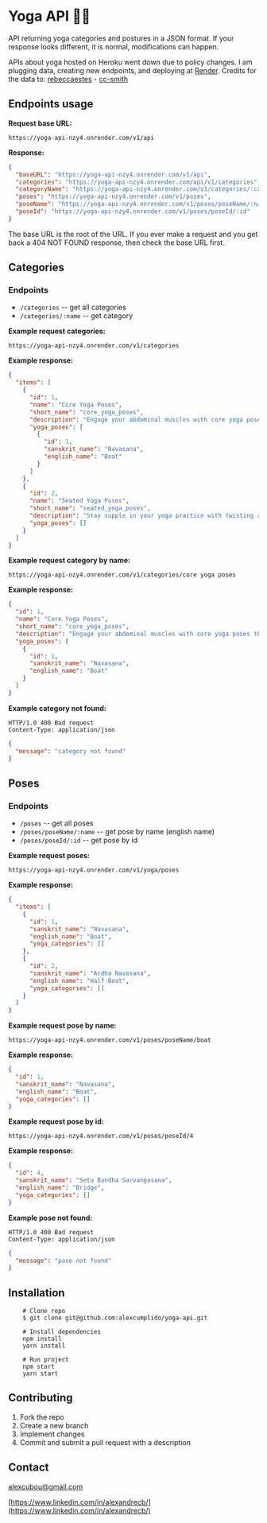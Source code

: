 # Yoga API 🧘‍♀️

API returning yoga categories and postures in a JSON format. If your response looks different, it is normal, modifications can happen.

APIs about yoga hosted on Heroku went down due to policy changes. I am plugging data, creating new endpoints, and deploying at [Render](https://render.com/). Credits for the data to: [rebeccaestes](https://github.com/rebeccaestes/yoga_api) - [cc-smith](https://github.com/cc-smith/yoga-poses)

## Endpoints usage

**Request base URL:**

```
https://yoga-api-nzy4.onrender.com/v1/api
```

**Response:**

```json
{
  "baseURL": "https://yoga-api-nzy4.onrender.com/v1/api",
  "categories": "https://yoga-api-nzy4.onrender.com/api/v1/categories",
  "categoryName": "https://yoga-api-nzy4.onrender.com/v1/categories/:categoryName",
  "poses": "https://yoga-api-nzy4.onrender.com/v1/poses",
  "poseName": "https://yoga-api-nzy4.onrender.com/v1/poses/poseName/:name",
  "poseId": "https://yoga-api-nzy4.onrender.com/v1/poses/poseId/:id"
}
```

The base URL is the root of the URL. If you ever make a request and you get back a 404 NOT FOUND response, then check the base URL first.

## Categories

### **Endpoints**

- `/categories` -- get all categories
- `/categories/:name` -- get category

**Example request categories:**

```
https://yoga-api-nzy4.onrender.com/v1/categories
```

**Example response:**

```json
{
  "items": [
    {
      "id": 1,
      "name": "Core Yoga Poses",
      "short_name": "core_yoga_poses",
      "description": "Engage your abdominal muscles with core yoga poses that build a strong and stable center like Boat Pose",
      "yoga_poses": [
        {
          "id": 1,
          "sanskrit_name": "Navasana",
          "english_name": "Boat"
        }
      ]
    },
    {
      "id": 2,
      "name": "Seated Yoga Poses",
      "short_name": "seated_yoga_poses",
      "description": "Stay supple in your yoga practice with twisting asanas",
      "yoga_poses": []
    }
  ]
}
```

**Example request category by name:**

```
https://yoga-api-nzy4.onrender.com/v1/categories/core yoga poses
```

**Example response:**

```json
{
  "id": 1,
  "name": "Core Yoga Poses",
  "short_name": "core_yoga_poses",
  "description": "Engage your abdominal muscles with core yoga poses that build a strong and stable center like Boat Pose, Dolphin Pose and Side Plank Pose.",
  "yoga_poses": [
    {
      "id": 1,
      "sanskrit_name": "Navasana",
      "english_name": "Boat"
    }
  ]
}
```

**Example category not found:**

```
HTTP/1.0 400 Bad request
Content-Type: application/json
```

```json
{
  "message": "category not found"
}
```

## Poses

### **Endpoints**

- `/poses` -- get all poses
- `/poses/poseName/:name` -- get pose by name (english name)
- `/poses/poseId/:id` -- get pose by id

**Example request poses:**

```
https://yoga-api-nzy4.onrender.com/v1/yoga/poses
```

**Example response:**

```json
{
  "items": [
    {
      "id": 1,
      "sanskrit_name": "Navasana",
      "english_name": "Boat",
      "yoga_categories": []
    },
    {
      "id": 2,
      "sanskrit_name": "Ardha Navasana",
      "english_name": "Half-Boat",
      "yoga_categories": []
    }
  ]
}
```

**Example request pose by name:**

```
https://yoga-api-nzy4.onrender.com/v1/poses/poseName/boat
```

**Example response:**

```json
{
  "id": 1,
  "sanskrit_name": "Navasana",
  "english_name": "Boat",
  "yoga_categories": []
}
```

**Example request pose by id:**

```
https://yoga-api-nzy4.onrender.com/v1/poses/poseId/4
```

**Example response:**

```json
{
  "id": 4,
  "sanskrit_name": "Setu Bandha Sarvangasana",
  "english_name": "Bridge",
  "yoga_categories": []
}
```

**Example pose not found:**

```
HTTP/1.0 400 Bad request
Content-Type: application/json
```

```json
{
  "message": "pose not found"
}
```

## Installation

```shell
    # Clone repo
    $ git clone git@github.com:alexcumplido/yoga-api.git
```

```shell
    # Install dependencies
    npm install
    yarn install
```

```shell
    # Run project
    npm start
    yarn start
```

## Contributing

1. Fork the repo
2. Create a new branch
3. Implement changes
4. Commit and submit a pull request with a description

## Contact

alexcubou@gmail.com

[https://www.linkedin.com/in/alexandrecb/](https://www.linkedin.com/in/alexandrecb/)
